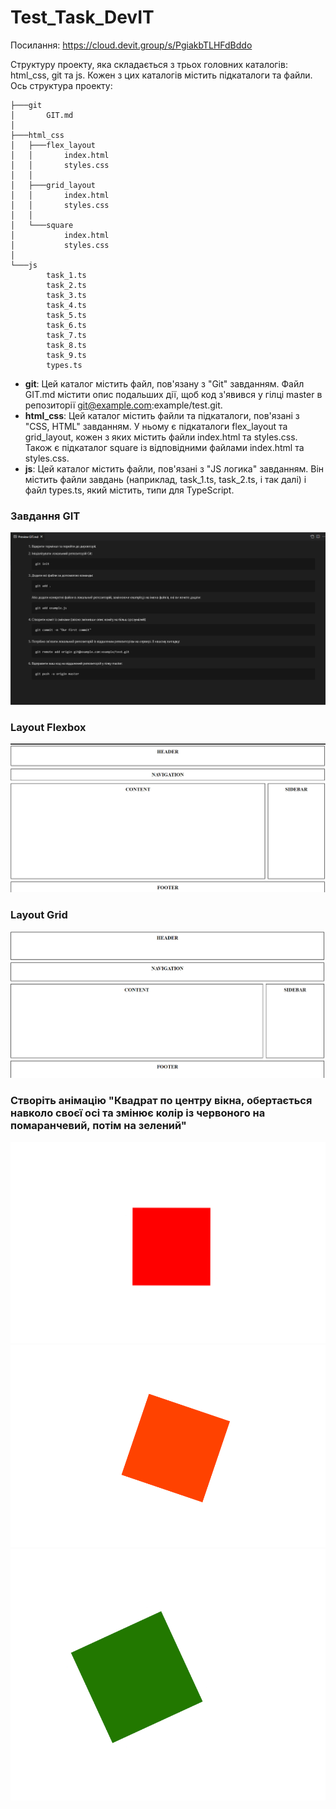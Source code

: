 # Test_Task_DevIT
Посилання: https://cloud.devit.group/s/PgiakbTLHFdBddo

Cтруктуру проекту, яка складається з трьох головних каталогів: html_css, git та js. Кожен з цих каталогів містить підкаталоги та файли. Ось структура проекту:

```
├───git
│       GIT.md
│
├───html_css
│   ├───flex_layout
│   │       index.html
│   │       styles.css
│   │
│   ├───grid_layout
│   │       index.html
│   │       styles.css
│   │
│   └───square
│           index.html
│           styles.css
│
└───js
        task_1.ts
        task_2.ts
        task_3.ts
        task_4.ts
        task_5.ts
        task_6.ts
        task_7.ts
        task_8.ts
        task_9.ts
        types.ts

```
- <b>git</b>:  Цей каталог містить файл, пов'язану з "Git" завданням. Файл GIT.md містити опис подальших дії, щоб код з'явився у гілці master в репозиторії git@example.com:example/test.git.
- <b>html_css</b>: Цей каталог містить файли та підкаталоги, пов'язані з "CSS, HTML" завданням. У ньому є підкаталоги flex_layout та grid_layout, кожен з яких містить файли index.html та styles.css. Також є підкаталог square із відповідними файлами index.html та styles.css.
- <b>js</b>: Цей каталог містить файли, пов'язані з "JS логика" завданням. Він містить файли завдань (наприклад, task_1.ts, task_2.ts, і так далі) і файл types.ts, який містить, типи для TypeScript.

### Завдання GIT 
  <img src='screenshots/git.PNG'/>
  
### Layout Flexbox 
  <img src='screenshots/flex.PNG'/>
  
### Layout Grid 
  <img src='screenshots/grid.PNG'/>

### Створіть анімацію "Квадрат по центру вікна, обертається навколо своєї осі та змінює колір із червоного на помаранчевий, потім на зелений"
  <img src='screenshots/square_red.PNG'/>
  <img src='screenshots/square_orange.PNG'/>
  <img src='screenshots/square_green.PNG'/>
